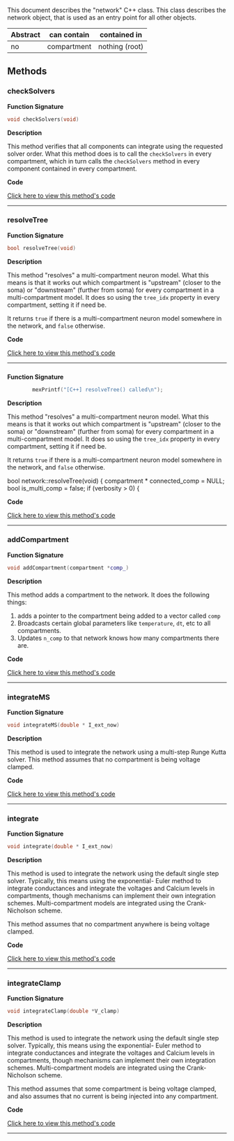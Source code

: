 
This document describes the "network" C++ class.
This class describes the network object, that is used
as an entry point for all other objects.

| Abstract | can contain | contained in |
| --------  | ------ | -------  |
| no |  compartment | nothing (root) |




## Methods



### checkSolvers

**Function Signature**

```C++
void checkSolvers(void) 
```

**Description**


This method verifies that all components can integrate
using the requested solver order. What this method does
is to call the `checkSolvers` in every compartment,
which in turn calls the `checkSolvers` method in every 
component contained in every compartment. 



 **Code**

[Click here to view this method's code](https://github.com/sg-s/xolotl/blob/master/c%2B%2B/network.hpp#L80)

-------



### resolveTree

**Function Signature**

```C++
bool resolveTree(void) 
```

**Description**


This method "resolves" a multi-compartment neuron model.
What this means is that it works out which compartment
is "upstream" (closer to the soma) or "downstream" (further
from soma) for every compartment in a multi-compartment model. 
It does so using the `tree_idx` property in every compartment, 
setting it if need be. 

It returns `true` if there is a multi-compartment neuron model
somewhere in the network, and `false` otherwise. 




 **Code**

[Click here to view this method's code](https://github.com/sg-s/xolotl/blob/master/c%2B%2B/network.hpp#L103)

-------



### 

**Function Signature**

```C++
        mexPrintf("[C++] resolveTree() called\n");

```

**Description**


This method "resolves" a multi-compartment neuron model.
What this means is that it works out which compartment
is "upstream" (closer to the soma) or "downstream" (further
from soma) for every compartment in a multi-compartment model. 
It does so using the `tree_idx` property in every compartment, 
setting it if need be. 

It returns `true` if there is a multi-compartment neuron model
somewhere in the network, and `false` otherwise. 


bool network::resolveTree(void) {
    compartment * connected_comp = NULL;
    bool is_multi_comp = false;
    if (verbosity > 0) {


 **Code**

[Click here to view this method's code](https://github.com/sg-s/xolotl/blob/master/c%2B%2B/network.hpp#L107)

-------



### addCompartment

**Function Signature**

```C++
void addCompartment(compartment *comp_) 
```

**Description**


This method adds a compartment to the network. It does the following things:
1. adds a pointer to the compartment being added to a vector called `comp`
2. Broadcasts certain global parameters like `temperature`, `dt`, etc to all compartments. 
3. Updates `n_comp` to that network knows how many compartments there are.



 **Code**

[Click here to view this method's code](https://github.com/sg-s/xolotl/blob/master/c%2B%2B/network.hpp#L215)

-------



### integrateMS

**Function Signature**

```C++
void integrateMS(double * I_ext_now) 
```

**Description**


This method is used to integrate the network using a
multi-step Runge Kutta solver. This method assumes that
no compartment is being voltage clamped. 



 **Code**

[Click here to view this method's code](https://github.com/sg-s/xolotl/blob/master/c%2B%2B/network.hpp#L237)

-------



### integrate

**Function Signature**

```C++
void integrate(double * I_ext_now) 
```

**Description**


This method is used to integrate the network using the default
single step solver. Typically, this means using the exponential-
Euler method to integrate conductances and integrate the voltages
and Calcium levels in compartments, though mechanisms can implement
their own integration schemes. Multi-compartment models are 
integrated using the Crank-Nicholson scheme.  

This method assumes that no compartment anywhere is being voltage clamped. 



 **Code**

[Click here to view this method's code](https://github.com/sg-s/xolotl/blob/master/c%2B%2B/network.hpp#L264)

-------



### integrateClamp

**Function Signature**

```C++
void integrateClamp(double *V_clamp) 
```

**Description**


This method is used to integrate the network using the default
single step solver. Typically, this means using the exponential-
Euler method to integrate conductances and integrate the voltages
and Calcium levels in compartments, though mechanisms can implement
their own integration schemes. Multi-compartment models are 
integrated using the Crank-Nicholson scheme.  

This method assumes that some compartment is being voltage clamped,
and also assumes that no current is being injected into any compartment. 
 


 **Code**

[Click here to view this method's code](https://github.com/sg-s/xolotl/blob/master/c%2B%2B/network.hpp#L365)

-------

